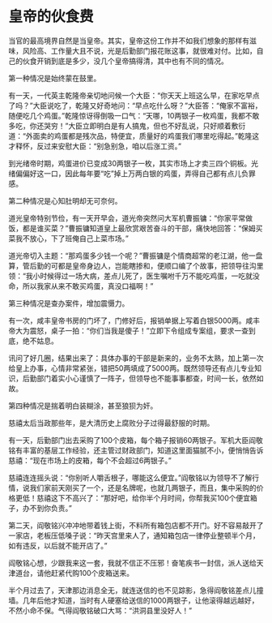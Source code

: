 # 皇帝的伙食费

当官的最高境界自然是当皇帝。其实，皇帝这份工作并不如我们想象的那样有滋味，风险高、工作量大且不说，光是后勤部门报花账这事，就很难对付。比如，自己的伙食开销到底是多少，没几个皇帝搞得清，其中也有不同的情况。 

第一种情况是始终蒙在鼓里。 

有一天，一代英主乾隆帝亲切地问候一个大臣：“你天天上班这么早，在家吃早点了吗？”大臣说吃了，乾隆又好奇地问：“早点吃什么呀？”大臣答：“俺家不富裕，随便吃几个鸡蛋。”乾隆惊讶得倒吸一口气：“天哪，10两银子一枚鸡蛋，我都不敢多吃，你还哭穷！”大臣立即明白是有人搞鬼，但也不好乱说，只好顺着敷衍道：“外面卖的鸡蛋都是残次品，特便宜，质量好的鸡蛋我们哪里吃得起。”乾隆这才释怀，反过来安慰大臣：“别急别急，咱以后涨工资。” 

到光绪帝时期，鸡蛋进价已变成30两银子一枚，其实市场上才卖三四个铜板。光绪偏偏好这一口，因此每年要“吃”掉上万两白银的鸡蛋，弄得自己都有点儿负罪感。 

第二种情况是心知肚明却无可奈何。 

道光皇帝特别节俭，有一天开早会，道光帝突然问大军机曹振镛：“你家平常做饭，都是谁买菜？”曹振镛知道皇上最欣赏艰苦奋斗的干部，痛快地回答：“保姆买菜我不放心，下了班俺自己上菜市场。” 

道光帝切入主题：“那鸡蛋多少钱一个呢？”曹振镛是个情商超常的老江湖，他一盘算，管后勤的可都是皇帝身边人，岂能瞎掺和，便顺口编了个故事，把领导往沟里领：“我小时候得过一场大病，差点儿死了，医生嘱咐千万不能吃鸡蛋，一吃就没命，所以我家从来不敢买鸡蛋，真没口福啊！” 

第三种情况是查办案件，增加震慑力。 

有一次，咸丰皇帝书房的门坏了，门修好后，报销单据上写着白银5000两。咸丰帝大为震怒，桌子一拍：“你们当我是傻子！”立即下令组成专案组，要求一查到底，绝不姑息。 

讯问了好几圈，结果出来了：具体办事的干部是新来的，业务不太熟，加上第一次给皇上办事，心情非常紧张，错把50两填成了5000两。既然领导还有点儿专业知识，后勤部门着实小心谨慎了一阵子，但领导也不能事事都查，时间一长，依然如故。 

第四种情况是揣着明白装糊涂，甚至狼狈为奸。 

慈禧太后当政那些年，是大清历史上腐败分子过得最舒服的时期。 

有一天，后勤部门出去采购了100个皮箱，每个箱子报销60两银子。军机大臣阎敬铭有丰富的基层工作经验，还主管过财政部门，知道这里面猫腻不小，便悄悄告诉慈禧：“现在市场上的皮箱，每个不会超过6两银子。” 

慈禧连连摇头说：“你别听人嚼舌根子，哪能这么便宜。”阎敬铭以为领导不了解行情，说我们家前天刚买了一个，还是名牌呢，也就几两银子，而且，集中采购的价格更低！慈禧这下不高兴了：“那好吧，给你半个月时间，你帮我买100个便宜箱子，办不到你负责。” 

第二天，阎敬铭兴冲冲地带着钱上街，不料所有箱包店都不开门。好不容易敲开了一家店，老板压低嗓子说：“昨天宫里来人了，通知箱包店一律停业整顿半个月，如有违反，以后就不能开店了。” 

阎敬铭心想，少跟我来这一套，我就不信正不压邪！奋笔疾书一封信，派人送给天津道台，请他赶紧代购100个皮箱送来。 

半个月过去了，天津那边消息全无，就连送信的也不见踪影，急得阎敬铭差点儿撞墙。几年后他才知道，当时有人硬塞给送信的1000两银子，让他滚得越远越好，不然小命不保。气得阎敬铭破口大骂：“洪洞县里没好人！”